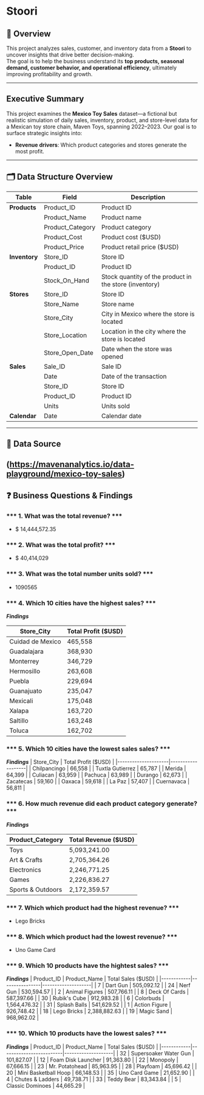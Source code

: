 #  Stoori

## 📌 Overview
This project analyzes sales, customer, and inventory data from a **Stoori** to uncover insights that drive better decision-making.  
The goal is to help the business understand its **top products, seasonal demand, customer behavior, and operational efficiency**, ultimately improving profitability and growth.

---

##  Executive Summary
This project examines the **Mexico Toy Sales** dataset—a fictional but realistic simulation of daily sales, inventory, product, and store-level data for a Mexican toy store chain, Maven Toys, spanning 2022–2023. Our goal is to surface strategic insights into:

- **Revenue drivers**: Which product categories and stores generate the most profit.


---

## 🗂️ Data Structure Overview  

| **Table**   | **Field**          | **Description**                                                   |
|-------------|--------------------|-------------------------------------------------------------------|
| **Products** | Product_ID        | Product ID                                                        |
|             | Product_Name       | Product name                                                      |
|             | Product_Category   | Product category                                                  |
|             | Product_Cost       | Product cost ($USD)                                               |
|             | Product_Price      | Product retail price ($USD)                                       |
| **Inventory** | Store_ID         | Store ID                                                          |
|             | Product_ID         | Product ID                                                        |
|             | Stock_On_Hand      | Stock quantity of the product in the store (inventory)            |
| **Stores**   | Store_ID          | Store ID                                                          |
|             | Store_Name         | Store name                                                        |
|             | Store_City         | City in Mexico where the store is located                         |
|             | Store_Location     | Location in the city where the store is located                   |
|             | Store_Open_Date    | Date when the store was opened                                    |
| **Sales**    | Sale_ID           | Sale ID                                                           |
|             | Date               | Date of the transaction                                           |
|             | Store_ID           | Store ID                                                          |
|             | Product_ID         | Product ID                                                        |
|             | Units              | Units sold                                                        |
| **Calendar** | Date              | Calendar date                                                     |

---

## 🔗 Data Source
(https://mavenanalytics.io/data-playground/mexico-toy-sales)
---
## ❓ Business Questions & Findings

### *** 1.  What was the total revenue? ***
- $ 14,444,572.35

### *** 2.  What was the total profit? *** 
- $ 40,414,029

### *** 3.  What was the total number units sold? ***
- 1090565

### *** 4.  Which 10 cities have the highest sales? ***
***Findings***

| Store_City         | Total Profit ($USD) |
|-------------------|-------------------|
| Cuidad de Mexico   | 465,558           |
| Guadalajara        | 368,930           |
| Monterrey          | 346,729           |
| Hermosillo         | 263,608           |
| Puebla             | 229,694           |
| Guanajuato         | 235,047           |
| Mexicali           | 175,048           |
| Xalapa             | 163,720           |
| Saltillo           | 163,248           |
| Toluca             | 162,702           |

### *** 5.  Which 10 cities have the lowest sales sales? ***
***Findings*** 
| Store_City           | Total Profit ($USD) |
|---------------------|-------------------|
| Chilpancingo         | 66,558            |
| Tuxtla Gutierrez     | 65,787            |
| Merida               | 64,399            |
| Culiacan             | 63,959            |
| Pachuca              | 63,989            |
| Durango              | 62,673            |
| Zacatecas            | 59,160            |
| Oaxaca               | 59,618            |
| La Paz               | 57,407            |
| Cuernavaca           | 56,811            |

### *** 6. How much revenue did each product category generate? ***
***Findings***

| Product_Category     | Total Revenue ($USD) |
|---------------------|--------------------|
| Toys                | 5,093,241.00       |
| Art & Crafts        | 2,705,364.26       |
| Electronics         | 2,246,771.25       |
| Games               | 2,226,836.27       |
| Sports & Outdoors   | 2,172,359.57       |


### *** 7. Which which product had the highest revenue? ***
 - Lego Bricks

### *** 8. Which which product had the lowest revenue? ***
- Uno Game Card

### *** 9.  Which 10 products have the hightest sales? ***
***Findings*** 
| Product_ID | Product_Name   | Total Sales ($USD) |
|------------|----------------|--------------------|
| 7          | Dart Gun       | 505,092.12         |
| 24         | Nerf Gun       | 530,594.57         |
| 2          | Animal Figures | 507,766.11         |
| 8          | Deck Of Cards  | 587,397.66         |
| 30         | Rubik's Cube   | 912,983.28         |
| 6          | Colorbuds      | 1,564,476.32       |
| 31         | Splash Balls   | 541,629.52         |
| 1          | Action Figure  | 926,748.42         |
| 18         | Lego Bricks    | 2,388,882.63       |
| 19         | Magic Sand     | 968,962.02         |

### *** 10.  Which 10 products have the lowest sales? ***
***Findings***
| Product_ID | Product_Name            | Total Sales ($USD) |
|------------|-------------------------|--------------------|
| 32         | Supersoaker Water Gun   | 101,827.07         |
| 12         | Foam Disk Launcher      | 91,363.80          |
| 22         | Monopoly                | 67,666.15          |
| 23         | Mr. Potatohead          | 85,963.95          |
| 28         | Playfoam                | 45,696.42          |
| 20         | Mini Basketball Hoop    | 66,148.53          |
| 35         | Uno Card Game           | 21,652.90          |
| 4          | Chutes & Ladders        | 49,738.71          |
| 33         | Teddy Bear              | 83,343.84          |
| 5          | Classic Dominoes        | 44,665.29          |

